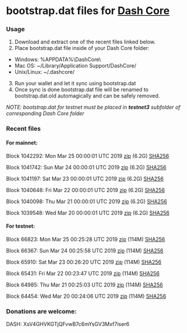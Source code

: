 # bootstrap.dat files for [Dash Core](https://www.dash.org)

### Usage

1. Download and extract one of the recent files linked below.
2. Place bootstrap.dat file inside of your Dash Core folder:
 - Windows: %APPDATA%\DashCore\
 - Mac OS: ~/Library/Application Support/DashCore/
 - Unix/Linux: ~/.dashcore/
3. Run your wallet and let it sync using bootstrap.dat
4. Once sync is done bootstrap.dat file will be renamed to bootstrap.dat.old automagically and can be safely removed.

_NOTE: bootstrap.dat for testnet must be placed in **testnet3** subfolder of corresponding Dash Core folder_

### Recent files

#### For mainnet:

Block 1042292: Mon Mar 25 00:00:01 UTC 2019 [zip](https://dash-bootstrap.ams3.digitaloceanspaces.com/mainnet/2019-03-25/bootstrap.dat.zip) (6.2G) [SHA256](https://dash-bootstrap.ams3.digitaloceanspaces.com/mainnet/2019-03-25/sha256.txt)

Block 1041742: Sun Mar 24 00:00:01 UTC 2019 [zip](https://dash-bootstrap.ams3.digitaloceanspaces.com/mainnet/2019-03-24/bootstrap.dat.zip) (6.2G) [SHA256](https://dash-bootstrap.ams3.digitaloceanspaces.com/mainnet/2019-03-24/sha256.txt)

Block 1041197: Sat Mar 23 00:00:01 UTC 2019 [zip](https://dash-bootstrap.ams3.digitaloceanspaces.com/mainnet/2019-03-23/bootstrap.dat.zip) (6.2G) [SHA256](https://dash-bootstrap.ams3.digitaloceanspaces.com/mainnet/2019-03-23/sha256.txt)

Block 1040648: Fri Mar 22 00:00:01 UTC 2019 [zip](https://dash-bootstrap.ams3.digitaloceanspaces.com/mainnet/2019-03-22/bootstrap.dat.zip) (6.2G) [SHA256](https://dash-bootstrap.ams3.digitaloceanspaces.com/mainnet/2019-03-22/sha256.txt)

Block 1040098: Thu Mar 21 00:00:01 UTC 2019 [zip](https://dash-bootstrap.ams3.digitaloceanspaces.com/mainnet/2019-03-21/bootstrap.dat.zip) (6.2G) [SHA256](https://dash-bootstrap.ams3.digitaloceanspaces.com/mainnet/2019-03-21/sha256.txt)

Block 1039548: Wed Mar 20 00:00:01 UTC 2019 [zip](https://dash-bootstrap.ams3.digitaloceanspaces.com/mainnet/2019-03-20/bootstrap.dat.zip) (6.2G) [SHA256](https://dash-bootstrap.ams3.digitaloceanspaces.com/mainnet/2019-03-20/sha256.txt)


#### For testnet:

Block 66823: Mon Mar 25 00:25:28 UTC 2019 [zip](https://dash-bootstrap.ams3.digitaloceanspaces.com/testnet/2019-03-25/bootstrap.dat.zip) (114M) [SHA256](https://dash-bootstrap.ams3.digitaloceanspaces.com/testnet/2019-03-25/sha256.txt)

Block 66367: Sun Mar 24 00:25:58 UTC 2019 [zip](https://dash-bootstrap.ams3.digitaloceanspaces.com/testnet/2019-03-24/bootstrap.dat.zip) (114M) [SHA256](https://dash-bootstrap.ams3.digitaloceanspaces.com/testnet/2019-03-24/sha256.txt)

Block 65910: Sat Mar 23 00:26:20 UTC 2019 [zip](https://dash-bootstrap.ams3.digitaloceanspaces.com/testnet/2019-03-23/bootstrap.dat.zip) (114M) [SHA256](https://dash-bootstrap.ams3.digitaloceanspaces.com/testnet/2019-03-23/sha256.txt)

Block 65431: Fri Mar 22 00:23:47 UTC 2019 [zip](https://dash-bootstrap.ams3.digitaloceanspaces.com/testnet/2019-03-22/bootstrap.dat.zip) (114M) [SHA256](https://dash-bootstrap.ams3.digitaloceanspaces.com/testnet/2019-03-22/sha256.txt)

Block 64985: Thu Mar 21 00:25:03 UTC 2019 [zip](https://dash-bootstrap.ams3.digitaloceanspaces.com/testnet/2019-03-21/bootstrap.dat.zip) (114M) [SHA256](https://dash-bootstrap.ams3.digitaloceanspaces.com/testnet/2019-03-21/sha256.txt)

Block 64454: Wed Mar 20 00:24:06 UTC 2019 [zip](https://dash-bootstrap.ams3.digitaloceanspaces.com/testnet/2019-03-20/bootstrap.dat.zip) (114M) [SHA256](https://dash-bootstrap.ams3.digitaloceanspaces.com/testnet/2019-03-20/sha256.txt)


### Donations are welcome:

DASH: XsV4GHVKGTjQFvwB7c6mYsGV3Mxf7iser6
